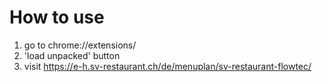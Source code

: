 # How to use

1. go to 
chrome://extensions/
2. 'load unpacked' button
3. visit https://e-h.sv-restaurant.ch/de/menuplan/sv-restaurant-flowtec/
